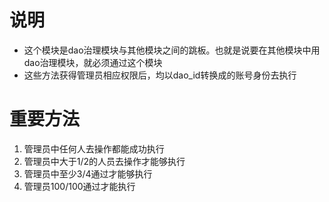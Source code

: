 #  说明
* 这个模块是dao治理模块与其他模块之间的跳板。也就是说要在其他模块中用dao治理模块，就必须通过这个模块
* 这些方法获得管理员相应权限后，均以dao_id转换成的账号身份去执行
# 重要方法
1. 管理员中任何人去操作都能成功执行
2. 管理员中大于1/2的人员去操作才能够执行
3. 管理员中至少3/4通过才能够执行
4. 管理员100/100通过才能执行
